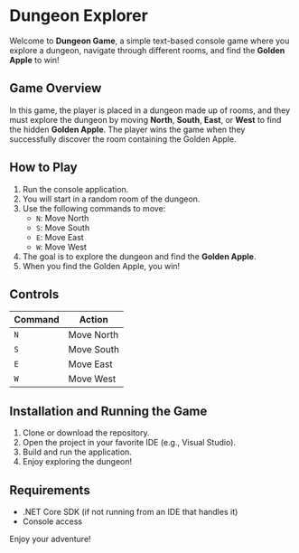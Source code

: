 # Dungeon Explorer

Welcome to **Dungeon Game**, a simple text-based console game where you explore a dungeon, navigate through different rooms, and find the **Golden Apple** to win!  

## Game Overview

In this game, the player is placed in a dungeon made up of rooms, and they must explore the dungeon by moving **North**, **South**, **East**, or **West** to find the hidden **Golden Apple**. The player wins the game when they successfully discover the room containing the Golden Apple.  

## How to Play

1. Run the console application.  
2. You will start in a random room of the dungeon.  
3. Use the following commands to move:  
   - `N`: Move North  
   - `S`: Move South  
   - `E`: Move East  
   - `W`: Move West  
4. The goal is to explore the dungeon and find the **Golden Apple**.  
5. When you find the Golden Apple, you win!  

## Controls

| Command  | Action         |  
|----------|----------------|  
| `N` | Move North     |  
| `S` | Move South     |  
| `E` | Move East      |  
| `W` | Move West      |  

## Installation and Running the Game

1. Clone or download the repository.  
2. Open the project in your favorite IDE (e.g., Visual Studio).  
3. Build and run the application.  
4. Enjoy exploring the dungeon!  

## Requirements

- .NET Core SDK (if not running from an IDE that handles it)  
- Console access  

Enjoy your adventure!  